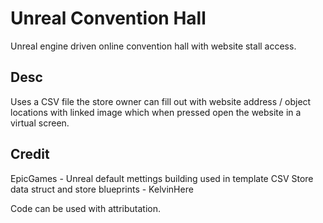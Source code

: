 # Unreal Convention Hall

Unreal engine driven online convention hall with website stall access.

## Desc

Uses a CSV file the store owner can fill out with website address / object locations with linked image which when pressed open the website in a virtual screen.

## Credit

EpicGames - Unreal default mettings building used in template
CSV Store data struct and store blueprints - KelvinHere


Code can be used with attributation.
